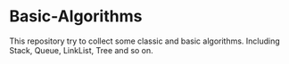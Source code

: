 # Basic-Algorithms
This repository try to collect some classic and basic algorithms. 
Including Stack, Queue, LinkList, Tree and so on.  
